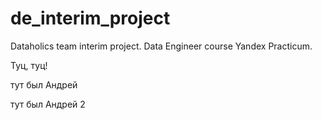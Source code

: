 # de_interim_project
Dataholics team interim project. Data Engineer course Yandex Practicum.

Туц, туц!

тут был Андрей


тут был Андрей 2